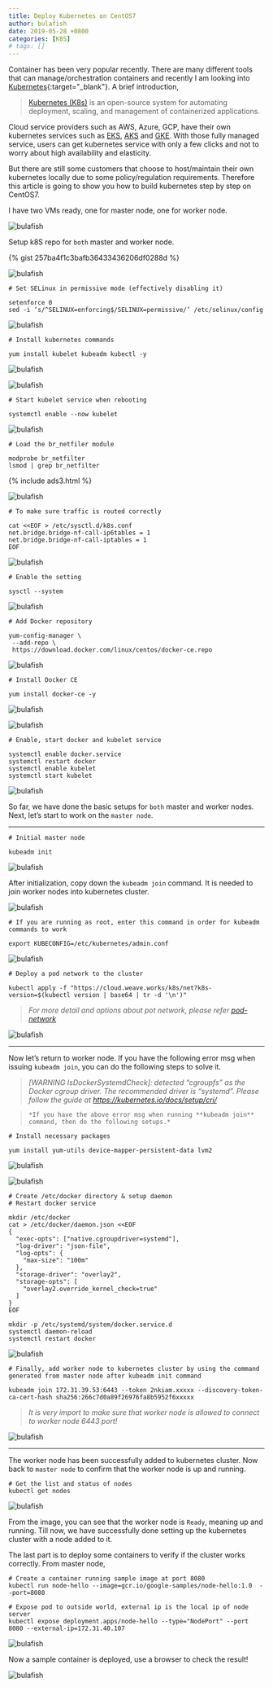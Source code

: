 ```yaml
---
title: Deploy Kubernetes on CentOS7
author: bulafish
date: 2019-05-28 +0800
categories: [K8S]
# tags: []
---
```


Container has been very popular recently. There are many different tools that can manage/orchestration containers and recently I am looking into [Kubernetes](https://kubernetes.io/){:target="_blank"}. A brief introduction,

> [Kubernetes (K8s)](https://kubernetes.io/docs/concepts/overview/what-is-kubernetes/) is an open-source system for automating deployment, scaling, and management of containerized applications.

Cloud service providers such as AWS, Azure, GCP, have their own kubernetes services such as [EKS](http://images/flower.png%20Kubernetes%20(K8s)%20is%20an%20open-source%20system%20for%20automating%20deployment,%20scaling,%20and%20management%20of%20containerized%20applications.), [AKS](https://azure.microsoft.com/en-us/services/kubernetes-service/) and [GKE](https://azure.microsoft.com/en-us/services/kubernetes-service/). With those fully managed service, users can get kubernetes service with only a few clicks and not to worry about high availability and elasticity.

But there are still some customers that choose to host/maintain their own kubernetes locally due to some policy/regulation requirements. Therefore this article is going to show you how to build kubernetes step by step on CentOS7.

I have two VMs ready, one for master node, one for worker node.

![bulafish](/assets/img/Xnip2019-05-27_16-19-07.png)

Setup k8S repo for `both` master and worker node.

{% gist 257ba4f1c3bafb36433436206df0288d %}

![bulafish](/assets/img/Xnip2019-05-27_16-24-58.png)

```shell
# Set SELinux in permissive mode (effectively disabling it)

setenforce 0
sed -i ‘s/^SELINUX=enforcing$/SELINUX=permissive/’ /etc/selinux/config
```
![bulafish](/assets/img/Xnip2019-05-27_16-25-32.png)

```shell
# Install kubernetes commands

yum install kubelet kubeadm kubectl -y
```

![bulafish](/assets/img/Xnip2019-05-27_16-26-26.png)

![bulafish](/assets/img/Xnip2019-05-27_16-26-37.png)

```shell
# Start kubelet service when rebooting

systemctl enable --now kubelet
```

![bulafish](/assets/img/Xnip2019-05-27_16-27-05.png)

```shell
# Load the br_netfiler module

modprobe br_netfilter
lsmod | grep br_netfilter
```

{% include ads3.html %}

![bulafish](/assets/img/Xnip2019-05-27_16-27-26.png)

```shell
# To make sure traffic is routed correctly

cat <<EOF > /etc/sysctl.d/k8s.conf
net.bridge.bridge-nf-call-ip6tables = 1
net.bridge.bridge-nf-call-iptables = 1
EOF
```
![bulafish](/assets/img/Xnip2019-05-27_16-27-46.png)

```shell
# Enable the setting

sysctl --system
```

![bulafish](/assets/img/Xnip2019-05-27_16-28-05.png)

```shell
# Add Docker repository

yum-config-manager \
 --add-repo \
 https://download.docker.com/linux/centos/docker-ce.repo
 ```

![bulafish](/assets/img/Xnip2019-05-27_16-28-44.png)

```shell
# Install Docker CE

yum install docker-ce -y
```

![bulafish](/assets/img/Xnip2019-05-27_16-29-09.png)

![bulafish](/assets/img/Xnip2019-05-27_16-29-22.png)

```shell
# Enable, start docker and kubelet service

systemctl enable docker.service
systemctl restart docker
systemctl enable kubelet
systemctl start kubelet
```

![bulafish](/assets/img/Xnip2019-05-27_16-30-23.png)

So far, we have done the basic setups for `both` master and worker nodes. Next, let’s start to work on the `master node`.

***

```shell
# Initial master node

kubeadm init
```

![bulafish](/assets/img/Xnip2019-05-27_16-30-49.png)

After initialization, copy down the `kubeadm join` command. It is needed to join worker nodes into kubernetes cluster.

![bulafish](/assets/img/Xnip2019-05-27_16-32-51.png)

```shell
# If you are running as root, enter this command in order for kubeadm commands to work

export KUBECONFIG=/etc/kubernetes/admin.conf
```

![bulafish](/assets/img/Xnip2019-05-27_16-33-09.png)

```shell
# Deploy a pod network to the cluster

kubectl apply -f "https://cloud.weave.works/k8s/net?k8s-version=$(kubectl version | base64 | tr -d '\n')"
```

> *For more detail and options about pot network, please refer [pod-network](https://kubernetes.io/docs/setup/independent/create-cluster-kubeadm/#pod-network)*

![bulafish](/assets/img/Xnip2019-05-27_16-33-36.png)

***

Now let’s return to worker node. If you have the following error msg when issuing `kubeadm join`, you can do the following steps to solve it.

> *\[WARNING IsDockerSystemdCheck\]: detected “cgroupfs” as the Docker cgroup driver. The recommended driver is “systemd”. Please follow the guide at <https://kubernetes.io/docs/setup/cri/>*

> `*If you have the above error msg when running **kubeadm join** command, then do the following setups.*`

```shell
# Install necessary packages

yum install yum-utils device-mapper-persistent-data lvm2
```

![bulafish](/assets/img/Xnip2019-05-27_21-55-30.png)

![bulafish](/assets/img/Xnip2019-05-27_21-55-38.png)

```shell
# Create /etc/docker directory & setup daemon
# Restart docker service

mkdir /etc/docker
cat > /etc/docker/daemon.json <<EOF
{
  "exec-opts": ["native.cgroupdriver=systemd"],
  "log-driver": "json-file",
  "log-opts": {
    "max-size": "100m"
  },
  "storage-driver": "overlay2",
  "storage-opts": [
    "overlay2.override_kernel_check=true"
  ]
}
EOF

mkdir -p /etc/systemd/system/docker.service.d
systemctl daemon-reload
systemctl restart docker
```

![bulafish](/assets/img/Xnip2019-05-27_21-57-25.png)

```shell
# Finally, add worker node to kubernetes cluster by using the command generated from master node after kubeadm init command

kubeadm join 172.31.39.53:6443 --token 2nkiam.xxxxx --discovery-token-ca-cert-hash sha256:266c7d0a89f26976fa8b5952f6xxxxx
```

> *It is very import to make sure that worker node is allowed to connect to worker node 6443 port!*

![bulafish](/assets/img/Xnip2019-05-27_22-13-40.png)

***

The worker node has been successfully added to kubernetes cluster. Now back to `master node` to confirm that the worker node is up and running.

```shell
# Get the list and status of nodes
kubectl get nodes
```

![bulafish](/assets/img/Xnip2019-05-27_22-19-33.png)

From the image, you can see that the worker node is `Ready`, meaning up and running. Till now, we have successfully done setting up the kubernetes cluster with a node added to it.

The last part is to deploy some containers to verify if the cluster works correctly. From master node,

```shell
# Create a container running sample image at port 8080
kubectl run node-hello --image=gcr.io/google-samples/node-hello:1.0  --port=8080

# Expose pod to outside world, external ip is the local ip of node server
kubectl expose deployment.apps/node-hello --type="NodePort" --port 8080 --external-ip=172.31.40.107
```

![bulafish](/assets/img/Xnip2019-05-27_23-33-32.png)

Now a sample container is deployed, use a browser to check the result!

![bulafish](/assets/img/Xnip2019-05-27_23-36-18.png)